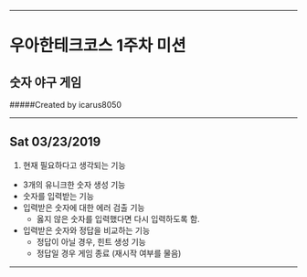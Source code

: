 - - -
# 우아한테크코스 1주차 미션
## 숫자 야구 게임
#####Created by icarus8050
- - -
## Sat 03/23/2019
1. 현재 필요하다고 생각되는 기능
* 3개의 유니크한 숫자 생성 기능
* 숫자를 입력받는 기능
* 입력받은 숫자에 대한 에러 검출 기능
  * 옳지 않은 숫자를 입력했다면 다시 입력하도록 함.
* 입력받은 숫자와 정답을 비교하는 기능
  * 정답이 아닐 경우, 힌트 생성 기능
  * 정답일 경우 게임 종료 (재시작 여부를 물음)
- - -
